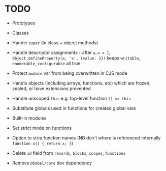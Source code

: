 # TODO

* Prototypes
* Classes
* Handle `super` (in class + object methods)
* Handle descriptor assignments - after `a.x = 1`, `Object.defineProperty(a, 'x', {value: 2})` keeps `writable`, `enumerable`, `configurable` all true
* Protect `module` var from being overwritten in CJS mode
* Handle objects (including arrays, functions, etc) which are frozen, sealed, or have extensions prevented
* Handle unscoped `this` e.g. top-level function `() => this`
* Substitute globals used in functions for created global vars
* Built-in modules
* Set strict mode on functions
* Option to strip function names (NB don't where is referenced internally `function x() { return x; }`)

* Delete `id` field from `records`, `blocks`, `scopes`, `functions`
* Remove `@babel/core` dev dependency
